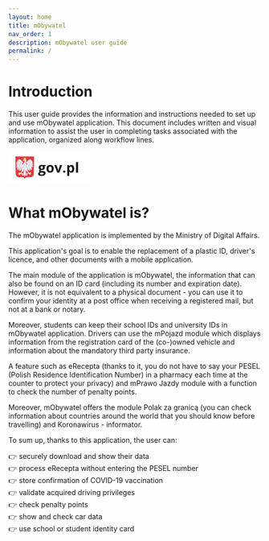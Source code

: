 ```yaml
---
layout: home
title: mObywatel
nav_order: 1
description: mObywatel user guide
permalink: /
---
```



# Introduction

This user guide provides the information and instructions needed to set up and use mObywatel application. This document includes written and visual information to assist  the user in completing tasks associated with the application, organized along workflow lines.


![logo](assets/images/gov.png)

# What mObywatel is?

The mObywatel application is implemented by the Ministry of Digital Affairs.

This application's goal is to enable the replacement of a plastic ID, driver's licence,
and other documents with a mobile application.

The main module of the application is mObywatel, the information that can also be found on an ID card (including its number and expiration date). However, it is not equivalent to a physical document - you can use it to confirm your identity at a post office when receiving a registered mail, but not at a bank or notary.

Moreover, students can keep their school IDs and university IDs in mObywatel application. Drivers can use the mPojazd module which displays information from the registration card of the (co-)owned vehicle and information about the mandatory third party insurance.

A feature such as eRecepta (thanks to it, you do not have to say your PESEL (Polish Residence Identification Number) in a pharmacy each time at the counter to protect your privacy) and mPrawo Jazdy module with a function to check the number of penalty points.

Moreover, mObywatel offers the module Polak za granicą (you can check information about countries around the world that you should know before travelling) and Koronawirus - informator.

To sum up, thanks to this application, the user can:  

👉 securely download and show their data  
👉 process eRecepta without entering the PESEL number  
👉 store confirmation of COVID-19 vaccination  
👉 validate acquired driving privileges  
👉 check penalty points  
👉 show and check car data  
👉 use school or student identity card  
